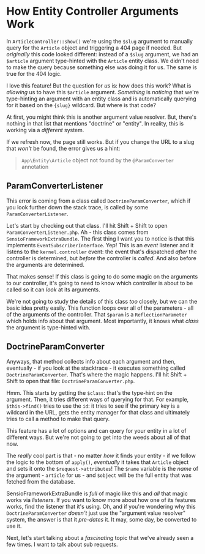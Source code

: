 # How Entity Controller Arguments Work

In `ArticleController::show()` we're using the `$slug` argument to manually query
for the `Article` object and triggering a 404 page if needed. But
*originally* this code looked different: instead of a `$slug`
argument, we had an `$article` argument type-hinted with the `Article` entity
class. We didn't need to make the query because something else was doing it for
us. The same is true for the 404 logic.

I love this feature! But the question for *us* is: how does this work? What is
*allowing* us to have this `$article` argument. *Something* is *noticing* that
we're type-hinting an argument with an entity class and is automatically querying
for it based on the `{slug}` wildcard. But where is that code?

At first, you might think this is another argument value resolver. But, there's
nothing in that list that mentions "doctrine" or "entity". In reality, this is
working via a *different* system.

If we refresh now, the page still works. But if you change the URL to a
slug that *won't* be found, the error gives us a hint:

> `App\Entity\Article` object not found by the `@ParamConverter` annotation

## ParamConverterListener

This error is coming from a class called `DoctrineParamConverter`, which if
you look further down the stack trace, is called by some `ParamConverterListener`.

Let's start by checking out that class. I'll hit Shift + Shift to open
`ParamConverterListener.php`. Ah - this class comes from
`SensioFrameworkExtraBundle`. The first thing I want you to notice is that this
implements `EventSubscriberInterface`. Yep! This is an *event* listener and it
listens to the `kernel.controller` event: the event that's dispatched *after*
the controller is determined, but *before* the controller is *called*. And also
before the arguments are determined.

That makes sense! If this class is going to do some magic on the arguments
to our controller, it's going to need to know which controller is about to be
called so it can *look* at its arguments.

We're not going to study the details of this class *too* closely, but we can
the basic idea pretty easily. This function loops over all of the parameters - all
of the arguments of the controller. That `$param` is a `ReflectionParameter`
which holds info about that argument. Most importantly, it knows what *class*
the argument is type-hinted with.

## DoctrineParamConverter

Anyways, that method collects info about each argument and then, eventually -
if you look at the stacktrace - it executes something called
`DoctrineParamConverter`. That's where the magic happens. I'll hit Shift + Shift
to open that file: `DoctrineParamConverter.php`.

Hmm. This starts by getting the `$class`: that's the type-hint on the argument.
Then, it tries different ways of querying for that. For example, `$this->find()`
tries to use the `id`: it tries to see if the primary key is a wildcard in the URL,
gets the entity manager for that class and ultimately tries to call a method to
make that query.

This feature has a lot of options and can query for your entity in a lot of
different ways. But we're not going to get into the weeds about all of that now.

The *really* cool part is that - no matter *how* it finds your entity - if we
follow the logic to the bottom of `apply()`, *eventually* it takes that `Article`
object and sets it onto the `$request->attributes`! The `$name` variable is the
*name* of the argument - `article` for us - and `$object` will be the full
entity that was fetched from the database.

SensioFrameworkExtraBundle is *full* of magic like this and *all* that magic works
via *listeners*. If you want to know more about how one of its features works,
find the listener that it's using. Oh, and if you're wondering why this
`DoctrineParamConverter` *doesn't* just use the "argument value resolver" system,
the answer is that it *pre-dates* it. It may, some day, be converted to use it.

Next, let's start talking about a *fascinating* topic that we've already seen
a few times. I want to talk about sub requests.
